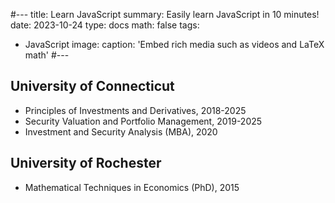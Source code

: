 #---
title: Learn JavaScript
summary: Easily learn JavaScript in 10 minutes!
date: 2023-10-24
type: docs
math: false
tags:
  - JavaScript
image:
  caption: 'Embed rich media such as videos and LaTeX math'
#---


## University of Connecticut
- Principles of Investments and Derivatives, 2018-2025
- Security Valuation and Portfolio Management, 2019-2025
- Investment and Security Analysis (MBA), 2020

## University of Rochester
- Mathematical Techniques in Economics (PhD), 2015
